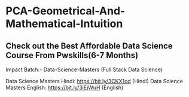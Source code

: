 # PCA-Geometrical-And-Mathematical-Intuition

## Check out the Best Affordable Data Science Course From Pwskills(6-7 Months)
Impact Batch:- Data-Science-Masters (Full Stack Data Science)

Data Science Masters Hindi: https://bit.ly/3CKX1od (Hindi)
Data Science Masters English: https://bit.ly/3iEjWuH (English)

